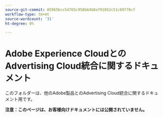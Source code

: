 ```yaml
---
source-git-commit: 85965bcc54765c958b64b8af91052c51c89f76cf
workflow-type: tm+mt
source-wordcount: '31'
ht-degree: 0%

---
```

# Adobe Experience CloudとのAdvertising Cloud統合に関するドキュメント

このフォルダーは、他のAdobe製品とのAdvertising Cloud統合に関するドキュメント用です。

**注意：このページは、お客様向けドキュメントには公開されていません。**
